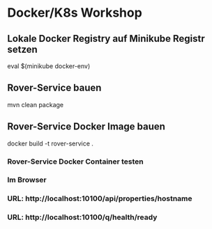 # Docker/K8s Workshop
## Lokale Docker Registry auf Minikube Registr setzen
eval $(minikube docker-env)
## Rover-Service bauen
mvn clean package
## Rover-Service Docker Image bauen
docker build -t rover-service .

### Rover-Service Docker Container testen

### Im Browser
### URL: http://localhost:10100/api/properties/hostname
### URL: http://localhost:10100/q/health/ready